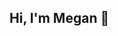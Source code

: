## Hi, I'm Megan 👋

<!--

- 🔭 I'm Head of Software Engineering at D3. I have the unique perspective of having been in every role in the SDLC. 
- 🌱 Due to NDAs, I can't tell you what we're working on but know that it's some really cool embedded and AI code!
## 🧑‍💻 What I’m Passionate About
- Building high-performing teams
- Making engineering processes smoother
- Mentoring new engineers and students
- Combining my love of engineering with business
## ☕ Let's Connect
- [LinkedIn](https://linkedin.com/in/megankthompson/)
- [Email Me](mailto:megan.thompson7737@gmail.com)
- 😄 Pronouns: She/Her
- ⚡ Fun fact: I'm a Girl Scout leader and absolutely love scouts!
-->
